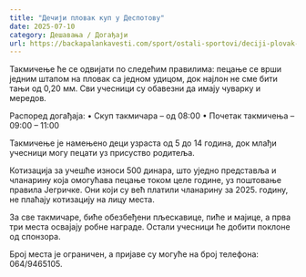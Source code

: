 ```yaml
---
title: "Дечији пловак куп у Деспотову"
date: 2025-07-10
category: Дешавања / Догађаји
url: https://backapalankavesti.com/sport/ostali-sportovi/deciji-plovak-kup-u-despotovu/
---
```


Такмичење ће се одвијати по следећим правилима: пецање се врши једним штапом на пловак са једном удицом, док најлон не сме бити тањи од 0,20 мм. Сви учесници су обавезни да имају чуварку и мередов.

Распоред догађаја:
• Скуп такмичара – од 08:00
• Почетак такмичења – 09:00 – 11:00

Такмичење је намењено деци узраста од 5 до 14 година, док млађи учесници могу пецати уз присуство родитеља.

Котизација за учешће износи 500 динара, што уједно представља и чланарину која омогућава пецање током целе године, уз поштовање правила Јегричке. Они који су већ платили чланарину за 2025. годину, не плаћају котизацију на лицу места.

За све такмичаре, биће обезбеђени пљескавице, пиће и мајице, а прва три места освајају робне награде. Остали учесници ће добити поклоне од спонзора.

Број места је ограничен, а пријаве су могуће на број телефона: 064/9465105.
